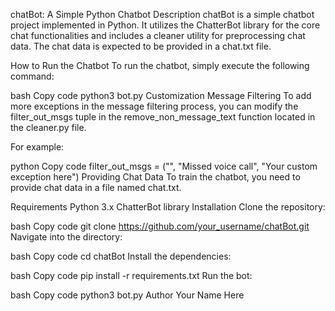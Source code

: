 chatBot: A Simple Python Chatbot
Description
chatBot is a simple chatbot project implemented in Python. It utilizes the ChatterBot library for the core chat functionalities and includes a cleaner utility for preprocessing chat data. The chat data is expected to be provided in a chat.txt file.

How to Run the Chatbot
To run the chatbot, simply execute the following command:

bash
Copy code
python3 bot.py
Customization
Message Filtering
To add more exceptions in the message filtering process, you can modify the filter_out_msgs tuple in the remove_non_message_text function located in the cleaner.py file.

For example:

python
Copy code
filter_out_msgs = ("<Media omitted>", "Missed voice call", "Your custom exception here")
Providing Chat Data
To train the chatbot, you need to provide chat data in a file named chat.txt.

Requirements
Python 3.x
ChatterBot library
Installation
Clone the repository:

bash
Copy code
git clone https://github.com/your_username/chatBot.git
Navigate into the directory:

bash
Copy code
cd chatBot
Install the dependencies:

bash
Copy code
pip install -r requirements.txt
Run the bot:

bash
Copy code
python3 bot.py
Author
Your Name Here

